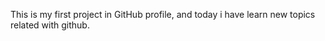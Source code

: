 
This is my first project in GitHub profile, and today i have learn new topics related with github.


